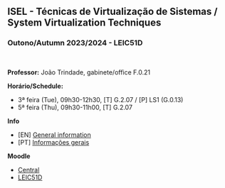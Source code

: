 ## ISEL - Técnicas de Virtualização de Sistemas / System Virtualization Techniques
### Outono/Autumn 2023/2024 - LEIC51D
<br>

**Professor:** João Trindade, gabinete/office F.0.21

**Horário/Schedule:**
 - 3ª feira (Tue), 09h30-12h30, [T] G.2.07 / [P] LS1 (G.0.13)
 - 5ª feira (Thu), 09h30-11h00, [T] G.2.07

**Info**
 - [EN] [General information](https://github.com/isel-leic-tvs/info#system-virtualization-techniques--t%C3%A9cnicas-de-virtualiza%C3%A7%C3%A3o-de-sistemas)
 - [PT] [Informações gerais](https://github.com/isel-leic-tvs/info/blob/main/README.pt.md#t%C3%A9cnicas-de-virtualiza%C3%A7%C3%A3o-de-sistemas--system-virtualization-techniques)

**Moodle**
 - [Central](https://2324moodle.isel.pt/course/view.php?id=7508)
 - [LEIC51D](https://2324moodle.isel.pt/course/view.php?id=7505)
